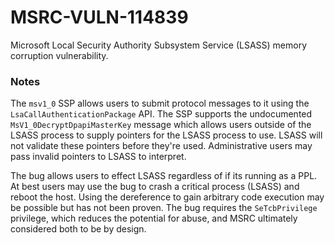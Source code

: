 # MSRC-VULN-114839

Microsoft Local Security Authority Subsystem Service (LSASS) memory corruption vulnerability.

### Notes

The `msv1_0` SSP allows users to submit protocol messages to it using the `LsaCallAuthenticationPackage` API. The SSP supports the undocumented `MsV1_0DecryptDpapiMasterKey` message which allows users outside of the LSASS process to supply pointers for the LSASS process to use. LSASS will not validate these pointers before they're used. Administrative users may pass invalid pointers to LSASS to interpret.

The bug allows users to effect LSASS regardless of if its running as a PPL. At best users may use the bug to crash a critical process (LSASS) and reboot the host. Using the dereference to gain arbitrary code execution may be possible but has not been proven.
The bug requires the `SeTcbPrivilege` privilege, which reduces the potential for abuse, and MSRC ultimately considered both to be by design.
